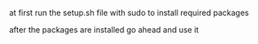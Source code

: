at first run the setup.sh file with sudo to install required packages 

after the packages are installed go ahead and use it 
